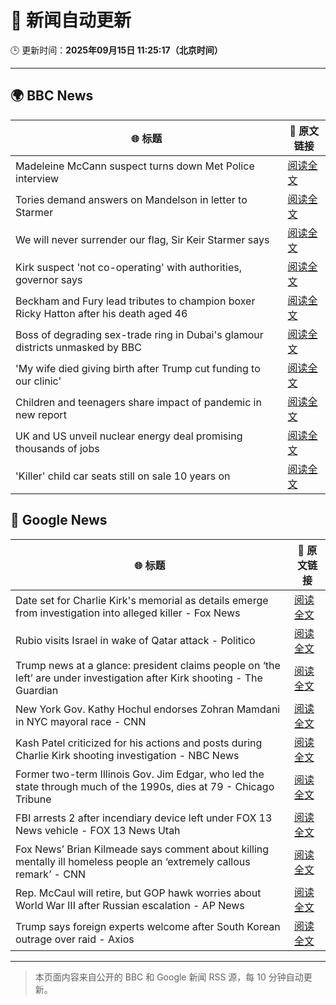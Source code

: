 # 🧠 新闻自动更新

🕒 更新时间：**2025年09月15日 11:25:17（北京时间）**

---

## 🌍 BBC News

| 🌐 标题 | 🔗 原文链接 |
|--------|-------------|
| Madeleine McCann suspect turns down Met Police interview | [阅读全文](https://www.bbc.com/news/articles/cr5qd18y8j5o?at_medium=RSS&at_campaign=rss) |
| Tories demand answers on Mandelson in letter to Starmer | [阅读全文](https://www.bbc.com/news/articles/ce32qepq12qo?at_medium=RSS&at_campaign=rss) |
| We will never surrender our flag, Sir Keir Starmer says | [阅读全文](https://www.bbc.com/news/articles/c3vz91x5ynzo?at_medium=RSS&at_campaign=rss) |
| Kirk suspect 'not co-operating' with authorities, governor says | [阅读全文](https://www.bbc.com/news/articles/c4gvrw2pgedo?at_medium=RSS&at_campaign=rss) |
| Beckham and Fury lead tributes to champion boxer Ricky Hatton after his death aged 46 | [阅读全文](https://www.bbc.com/sport/boxing/articles/cd0724eg90ko?at_medium=RSS&at_campaign=rss) |
| Boss of degrading sex-trade ring in Dubai's glamour districts unmasked by BBC | [阅读全文](https://www.bbc.com/news/articles/cx2r9y3kxy9o?at_medium=RSS&at_campaign=rss) |
| 'My wife died giving birth after Trump cut funding to our clinic' | [阅读全文](https://www.bbc.com/news/articles/ckgqdneev1no?at_medium=RSS&at_campaign=rss) |
| Children and teenagers share impact of pandemic in new report | [阅读全文](https://www.bbc.com/news/articles/cx2jll1wx4ko?at_medium=RSS&at_campaign=rss) |
| UK and US unveil nuclear energy deal promising thousands of jobs | [阅读全文](https://www.bbc.com/news/articles/ckgzevzwxwro?at_medium=RSS&at_campaign=rss) |
| 'Killer' child car seats still on sale 10 years on | [阅读全文](https://www.bbc.com/news/articles/c8643d1p85zo?at_medium=RSS&at_campaign=rss) |

## 📰 Google News

| 🌐 标题 | 🔗 原文链接 |
|--------|-------------|
| Date set for Charlie Kirk's memorial as details emerge from investigation into alleged killer - Fox News | [阅读全文](https://news.google.com/rss/articles/CBMihgFBVV95cUxNeEFfRWltVnFYUm8teUh0akdkQUFqTzd5ekRSbDViNFRLLWl0djFGSlRzN1A2aHphX29rTWNLUzBwY3dUTExuMWhaZVFPSkF1SDM4TVM5VEltWlZ4QmtiajJHR0RGb0hpY3JXVURnUXhGUzZPem5uZ2t6RDNmYkk0QW1HbVFNd9IBiwFBVV95cUxOazdJbFJ1N2F4RFdpS1FGTE9GTi02LS1RWE12T3BPak14SlE4T0V0Z21rSEh1MUZ2ZTdmNW9GcTY5X3ZkU1pESUk4Z3dLaDhPdVdlcjI3NHV5bTlTcE9mdGhzNlBUVFVnOU1wSmxaX2xHaGJTWTFlSEQ1bFFWMC1GMWthTDVWQ1pDX1dZ?oc=5) |
| Rubio visits Israel in wake of Qatar attack - Politico | [阅读全文](https://news.google.com/rss/articles/CBMijgFBVV95cUxORDNOaVdCQUtwMkhrSjdzajJLOEtrenhUMHZ6OUwtMkRBRDRpaFZOQzg1dnZfelR3eGZDdENWQTdvbHpWdGhyVEVRQktNeGxGQTkzajNCcU1lREN2MXdsT1ZtTm1FWjNUS2FpTVc3cUdGUk9ma25xYnFZR3g5bkRhXzJwc1RPV0tGSUQ5Q3ZB?oc=5) |
| Trump news at a glance: president claims people on ‘the left’ are under investigation after Kirk shooting - The Guardian | [阅读全文](https://news.google.com/rss/articles/CBMikgFBVV95cUxOaDE3alZTcWFfS3lnSG52Vnl6cWtZT1hwbjBUSktjWDV3cGhjQ19Wc3FoaVlZS2xjM25BYTV1YXFNWjhxY3h5WU50UUhyY3RJc015LWQzamZyc3FMSGV0dTFYOW1HaktOeWw1VWFzOUhnUWNaSWtraTREcVd5ZDc2bjlfb0Rxbm1DVlZnOXBySWIzUQ?oc=5) |
| New York Gov. Kathy Hochul endorses Zohran Mamdani in NYC mayoral race - CNN | [阅读全文](https://news.google.com/rss/articles/CBMidkFVX3lxTE5OQklldkV4Y2RvY1NydGRyNmtjRjY1amZoTEVTMU9IOHpIUUpseklva3lLOXRKdW5fM0RzY3ZncExaMzFEdzRWU2kyT0JjYm51RHZXUWhwODBoYy1RajNzVGktNS1TdjlaWjFxd0VpbzltbWp3TEE?oc=5) |
| Kash Patel criticized for his actions and posts during Charlie Kirk shooting investigation - NBC News | [阅读全文](https://news.google.com/rss/articles/CBMizgFBVV95cUxOR2x1M1dyeERueEluU3BqaU44bUpYZllJMDBuR0dsRWNXaWZRdGRRNzlPTi1pelFVMGpSMFFMUFJ1M05kZzQteHZQajUxdEtRdUthaEEzN0p2dmcyVndFdUlWblZvTkxySVF0RW5lQzMtMTVYUWV3cTdCaXdNMWVVdTNTOTFGRG9CTG5HOFJ2WklOcUJVTE9FbVR5NHdHQ2tub2pndmxicFNGUXZMU1ZfMHdHU3JicjhPMWl4a3dlNHFHV0t2YVVZNFJLMGM2UdIBVkFVX3lxTE5pWnBmMGowQ3NFc3RueEJnQXdIdElLUWZFTnAyMVpHdm9keWtaOXBjN21nTTlPOEdhWWRDdTlOTDQ2WUtxSDk2NWQ4SU5qeENIZXJOX2Z3?oc=5) |
| Former two-term Illinois Gov. Jim Edgar, who led the state through much of the 1990s, dies at 79 - Chicago Tribune | [阅读全文](https://news.google.com/rss/articles/CBMi0gFBVV95cUxQZmdXQkhLd1hoMU5aT0VVcWF2d3pyWGdyaHpYUnhkX2M3YVFqTTl2THlrV2J5ZmlfRlA0V2VhaEZ2dExzSFFCZUI5c0Q2ODdIaVBaODBPUE5fTFM3ZUFYOW1ZOEdzYkd0S3FoQlVLeUtzZ2NERC1JN3BxRzExOHFEZVNtbnlScndPZFo3ZEpCd2FqTXhEVWlTNGxQdTRBSXNRV2NscUEzQ1hNeDZrcDQxS0hHY1htdHV5bk5OTC1Halc2NzRQVDR0eVp3SDQySUlrSkE?oc=5) |
| FBI arrests 2 after incendiary device left under FOX 13 News vehicle - FOX 13 News Utah | [阅读全文](https://news.google.com/rss/articles/CBMipwFBVV95cUxPOXZvTUtyODc5UkluLWlKaUdSZzY4NHBCcEQ2cWtMbC0xeEtabS1Ka3A0NnlyUnBnVkZhajdzV2s2aExqcFNqbVFaMkVLLTVFVUFKcnFVOVhBVFFuVjBxcTB6Z1MyMkZhaHlhQ1dtdnJ6WlI0Sm11UU9NZTFDNFFzOEdqa0w0VHoyb3k4TUZoT3N2SnVVbzlOQUlUeUhUanBnSmhUNlhLRQ?oc=5) |
| Fox News’ Brian Kilmeade says comment about killing mentally ill homeless people an ‘extremely callous remark’ - CNN | [阅读全文](https://news.google.com/rss/articles/CBMihwFBVV95cUxOVGVOMjYxQTNKMUM1azcyMVpab0tqZzVGbzgySDRZSDVQNnZIal81V2ZZMG1TdE52T0N1cnVWbTFiY3dFOWdqQkdVcVcwaHlMcjkxQklfQzRKdXcyd2NfVTZqQ0NKM3Z4dm9jV0lNaFVWSWNTYmJJNjlrSnBuUzBjUkJvZ09oUFU?oc=5) |
| Rep. McCaul will retire, but GOP hawk worries about World War III after Russian escalation - AP News | [阅读全文](https://news.google.com/rss/articles/CBMiqAFBVV95cUxQbURvZkJPU3ZKSWM4dDdYRTB0bHVhWmRLbFJCQUNsWjBTOU5lQ3U2QWZjeTRXQUFCZXBVZmJMNUJVb3RscVVHdlNEQnZLQ19KckxTenVuc2VXc2I3UDk5bkt5d2RsenBoSktsLTZ3VVVZc1Z2WWRxQll2b0ppekFvMDVmekJOWDZyamkybHg5M3dFdmxlMjkydWZMSlNLbTgtUnF3QnAyelY?oc=5) |
| Trump says foreign experts welcome after South Korean outrage over raid - Axios | [阅读全文](https://news.google.com/rss/articles/CBMiekFVX3lxTFBCVEZRblZWTWNZTlNUa3RCTlp5Rmt5YjlFSzJnaEZKWlVDVTgtbm9ZMWR2X2VHR3pDdkRtcmxDYTZGaGxLajdOT29qMUhudnEzNkViSkljV0dLeUxiYUJOWm9ndWIwR29TUU1FbjFKcHRtNVlhU0ljU0NR?oc=5) |

---
> 本页面内容来自公开的 BBC 和 Google 新闻 RSS 源，每 10 分钟自动更新。